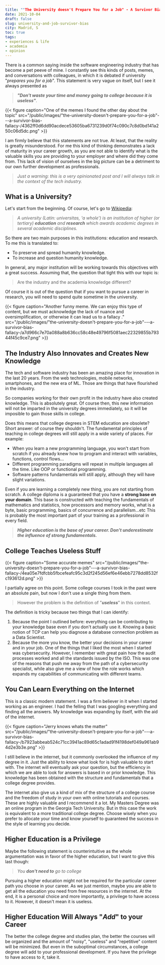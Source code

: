 ```yaml
---
title: ""The University doesn't Prepare You for a Job" - A Survivor Bias Fallacy "
date: 2021-10-04
draft: false
slug: university-and-job-survivor-bias
city: Madrid, S
toc: true
tags:
- experiences & life
- academia
- opinion
---
```



There is a common saying inside the software engineering industry that has become a pet peeve of mine. I constantly see this kinds of posts, memes, and conversations with colleagues, in which it is debated if university "_prepares you for a job_". This statement is very vague on itself, but I see it always presented as 


> __*"Don't waste your time and money going to college because it is useless"*__. 


{{< figure caption="One of the memes I found the other day about the topic" src="/public/images/"the-university-doesn't-prepare-you-for-a-job"---a-survivor-bias-fallacy-/4362ff0d6dd90acdece53605ba6731239d0f74c090c7c8d0bd141a250c06d5dc.png" >}}


I am firmly believe that this statements are not true. At least, that the reality is greatly misunderstood. For me this kind of thinking demonstrates a lack of maturity in your career growth, as you are not able to identify what is the valuable skills you are providing to your employer and where did they come from. This lack of vision of ourselves in the big picture can be a detriment to our own further development as professionals.


> _Just a warning: this is a very opinionated post and I will always talk in the context of the tech industry._


## What is a University?


Let's start from the beginning. Of course, let's go to [Wikipedia](https://en.wikipedia.org/wiki/University#Definition):


> *A university (Latin: universitas, 'a whole') is an institution of higher (or tertiary)* __*education*__ *and* __*research*__ *which awards academic degrees in several academic disciplines.*


So there are two main purposes in this institutions: education and research. To me this is translated to:

* To preserve and spread humanity knowledge.
* To increase and question humanity knowledge.

In general, any major institution will be working towards this objectives with a great success. Assuming that, the question that tight this with our topic is:


> Are the industry and the academia knowledge different?


Of course it is out of the question that if you want to pursue a career in research, you will need to spend quite sometime in the university.


{{< figure caption="Another funny meme. We can enjoy this type of content, but we must acknowledge the lack of nuance and oversimplification, or otherwise it can lead us to a fallacy ." src="/public/images/"the-university-doesn't-prepare-you-for-a-job"---a-survivor-bias-fallacy-/a7d966c7e70a088a8b636cc58c48e49796f5081aec22329855b79344f45c9ce7.png" >}}


## The Industry Also Innovates and Creates New Knowledge


The tech and software industry has been an amazing place for innovation in the last 20 years. From the web technologies, mobile networks, smartphones, and the new era of ML. Those are things that have flourished in the industry.


So companies working for their own profit in the industry have also created knowledge. This is absolutely great. Of course then, this new information will not be imparted in the university degrees immediately, so it will be imposible to gain those skills in college. 


Does this means that college degrees in STEM education are obsolete? Short answer: of course they shouldn't. The fundamental principles of teaching in college degrees will still apply in a wide variety of places. For example:

* When you learn a new programming language, you won't start from scratch if you already knew how to program and interact with variables, functions, control flows...
* Different programming paradigms will repeat in multiple languages all the time. Like OOP or functional programming.
* Software patterns fundamentals will still apply, although they will have slight variations.

Even if you are learning a completely new thing, you are not starting from scratch. A college diploma is a guaranteed that you have a __strong base on your domain__. This base is constructed with teaching the fundamentals of mathematics and statistics, how processors and memory works, what is a byte, basic programming, basics of concurrence and parallelism...etc This is probably the most important part of your training as a professional in every field.


> __*Higher education is the base of your career. Don't underestimate the influence of strong fundamentals.*__


## College Teaches Useless Stuff


{{< figure caption="Some accurate memes" src="/public/images/"the-university-doesn't-prepare-you-for-a-job"---a-survivor-bias-fallacy-/4ea05e7fdfcbb5fbcefeafc95c3d2f245d56ef6e46ebb7278dd8532fc193612d.png" >}}


I partially agree on this point. Some college courses I took in the past were an absolute pain, but now I don't use a single thing from them. 


> However the problem is the definition of "__*useless*__" in this context. 


The definition is tricky because two things that I can identify:

1. Because the point I outlined before: everything can be contributing to your knowledge base even if you don't actually use it. Knowing a basic notion of TCP can help you diagnose a database connection problem as a Data Scientist.
1. Because the more you know, the better your decisions in your career and in your job. One of the things that I liked the most when I started was cybersecurity. However, I remember with great pain how the audit processes worked and all the standards issued by the ISO. This was one of the reasons that push me away from the path of a cybersecurity specialist, while also give me a view of how the role works which expands my capabilities of communicating with different teams.

## You Can Learn Everything on the Internet


This is a classic modern statement. I was a firm believer in it when I started working as an engineer. I had the felling that I was googling everything and finding all the answers. My knowledge was expanding by itself, with the aid of the internet. 


{{< figure caption="Jerry knows whats the matter" src="/public/images/"the-university-doesn't-prepare-you-for-a-job"---a-survivor-bias-fallacy-/b7923abbeab524c71cc3941ac89d65c1adad91f4198def049a961ab94d2e3b3e.png" >}}


I still believe in the internet, but it commonly overlooked the influence of my degree in it. Just the ability to know what look for is high valuable to start with. The internet will eventually ask your question, but the efficiency in which we are able to look for answers is based in or prior knowledge. This knowledge has been obtained with the structure and fundamentals that a college degree provides.


The internet also give us a kind of mix of the structure of a college course and the freedom of study in your own with online tutorials and courses. These are highly valuable and I recommend it a lot. My Masters Degree was an online program in the Georgia Tech University. But in this case the work is equivalent to a more traditional college degree. Choose wisely when you prefer to allocate your time and know yourself to guaranteed the success in the style of learning you decide.


## Higher Education is a Privilege


Maybe the following statement is counterintuitive as the whole argumentation was in favor of the higher education, but I want to give this last though:


> *You* __*don't need to*__ *go to college*


Pursuing a higher education might not be required for the particular career path you choose in your career. As we just mention, maybe you are able to get all the education you need from free resources in the internet. At the end, it is a personal choice and more importantly, a privilege to have access to it. However, it doesn't mean it is useless.


## Higher Education Will Always "_Add_" to your Career


The better the college degree and studies plan, the better the courses will be organized and the amount of "noisy", "useless" and "repetitive" content will be minimized. But even in the suboptimal circumstances, a college degree will add to your professional development. If you have the privilege to have access to it, take it.




